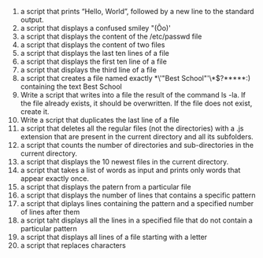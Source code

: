 1. a script that prints “Hello, World”, followed by a new line to the standard output.
2. a script that displays a confused smiley "(Ôo)'
3. a script that displays the content of the /etc/passwd file
4. a script that displays the content of two files
5. a script that displays the last ten lines of a file
6. a script that displays the first ten line of a file 
7. a script that displays the third line of a file 
8. a script that creates a file named exactly \*\\'"Best School"\'\\*$\?\*\*\*\*\*:) containing the text Best School
9. Write a script that writes into a file the result of the command ls -la. If the file already exists, it should be overwritten. If the file does not exist, create it.
10. Write a script that duplicates the last line of a file 
11. a script that deletes all the regular files (not the directories) with a .js extension that are present in the current directory and all its subfolders.
13. a script that counts the number of directories and sub-directories in the current directory.
14. a script that displays the 10 newest files in the current directory.
15. a script that takes a list of words as input and prints only words that appear exactly once.
16. a script that displays the patern from a particular file
17. a script that displays the number of lines that contains a specific pattern
18. a script that diplays  lines containing the pattern and a specified number of lines after them
19. a script taht displays all the lines in a specified file that do not contain a particular pattern 
20. a script that displays all lines of a file starting with a letter
21. a script that replaces characters
